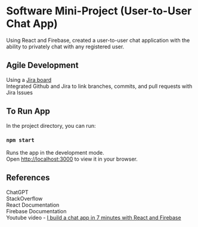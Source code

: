 # Software Mini-Project (User-to-User Chat App)

Using React and Firebase, created a user-to-user chat application with the ability to privately chat with any registered user.

## Agile Development

Using a [Jira board](https://rishavde.atlassian.net/jira/software/projects/SDMP/boards/1) \
Integrated Github and Jira to link branches, commits, and pull requests with Jira Issues

## To Run App

In the project directory, you can run:

### `npm start`

Runs the app in the development mode.\
Open [http://localhost:3000](http://localhost:3000) to view it in your browser.

## References
ChatGPT \
StackOverflow \
React Documentation \
Firebase Documentation \
Youtube video - [I build a chat app in 7 minutes with React and Firebase](https://www.youtube.com/watch?v=zQyrwxMPm88)


